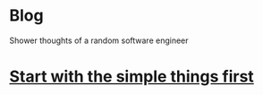 # Blog

Shower thoughts of a random software engineer

# [Start with the simple things first](/start-with-the-simple-things-first)